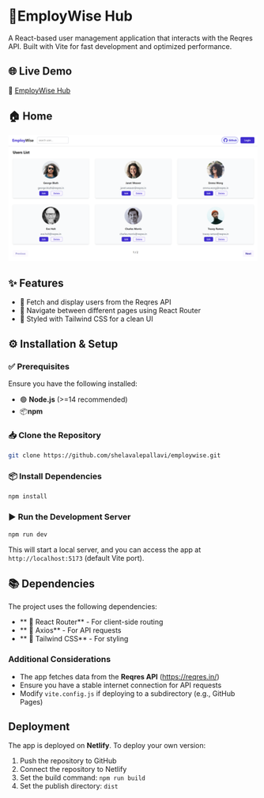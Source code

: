# 🚀EmployWise Hub

A React-based user management application that interacts with the Reqres API. Built with Vite for fast development and optimized performance.

## 🌐 Live Demo
🔗 [EmployWise Hub](https://employwisehub.netlify.app/users)

## 🏠 Home
![Dashboard](public/dashboard.png)


## ✨ Features
- 👥 Fetch and display users from the Reqres API
- 🧭 Navigate between different pages using React Router
- 🎨 Styled with Tailwind CSS for a clean UI

## ⚙️  Installation & Setup

### ✅ Prerequisites
Ensure you have the following installed:
- 🟢 **Node.js** (>=14 recommended)
- 📦**npm** 

### 📥 Clone the Repository
```sh
git clone https://github.com/shelavalepallavi/employwise.git
```

### 📦 Install Dependencies
```sh
npm install
```

### ▶️  Run the Development Server
```sh
npm run dev
```
This will start a local server, and you can access the app at `http://localhost:5173` (default Vite port).

## 📚 Dependencies
The project uses the following dependencies:
- ** 🔀 React Router** - For client-side routing
- ** 📡 Axios** - For API requests
- ** 💅 Tailwind CSS** - For styling

### Additional Considerations
- The app fetches data from the **Reqres API** (https://reqres.in/)
- Ensure you have a stable internet connection for API requests
- Modify `vite.config.js` if deploying to a subdirectory (e.g., GitHub Pages)

## Deployment
The app is deployed on **Netlify**. To deploy your own version:
1. Push the repository to GitHub
2. Connect the repository to Netlify
3. Set the build command: `npm run build`
4. Set the publish directory: `dist`



